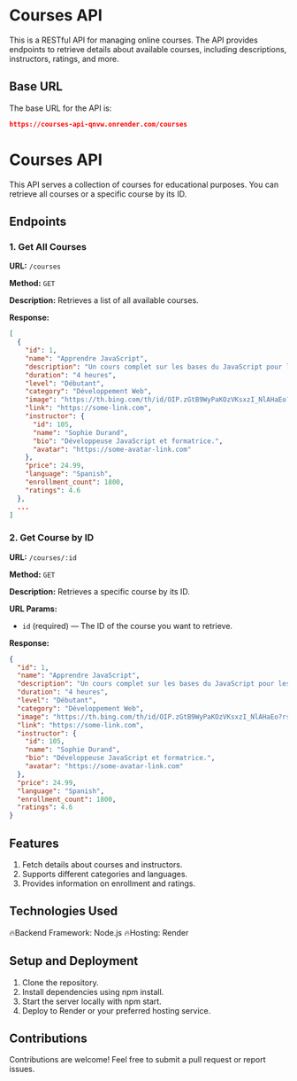 # **Courses API**
This is a RESTful API for managing online courses. The API provides endpoints to retrieve details about available courses, including descriptions, instructors, ratings, and more.

## **Base URL**
The base URL for the API is:

```json
https://courses-api-qnvw.onrender.com/courses
```
# Courses API

This API serves a collection of courses for educational purposes. You can retrieve all courses or a specific course by its ID.

## Endpoints

### 1. Get All Courses

**URL:** `/courses`

**Method:** `GET`

**Description:** Retrieves a list of all available courses.

**Response:**
```json
[
  {
    "id": 1,
    "name": "Apprendre JavaScript",
    "description": "Un cours complet sur les bases du JavaScript pour les débutants.",
    "duration": "4 heures",
    "level": "Débutant",
    "category": "Développement Web",
    "image": "https://th.bing.com/th/id/OIP.zGtB9WyPaKOzVKsxzI_NlAHaEo?rs=1&pid=ImgDetMain",
    "link": "https://some-link.com",
    "instructor": {
      "id": 105,
      "name": "Sophie Durand",
      "bio": "Développeuse JavaScript et formatrice.",
      "avatar": "https://some-avatar-link.com"
    },
    "price": 24.99,
    "language": "Spanish",
    "enrollment_count": 1800,
    "ratings": 4.6
  },
  ...
]
```
### 2. Get Course by ID

**URL:** `/courses/:id`

**Method:** `GET`

**Description:** Retrieves a specific course by its ID.

**URL Params:**
- `id` (required) — The ID of the course you want to retrieve.

**Response:**
```json
{
  "id": 1,
  "name": "Apprendre JavaScript",
  "description": "Un cours complet sur les bases du JavaScript pour les débutants.",
  "duration": "4 heures",
  "level": "Débutant",
  "category": "Développement Web",
  "image": "https://th.bing.com/th/id/OIP.zGtB9WyPaKOzVKsxzI_NlAHaEo?rs=1&pid=ImgDetMain",
  "link": "https://some-link.com",
  "instructor": {
    "id": 105,
    "name": "Sophie Durand",
    "bio": "Développeuse JavaScript et formatrice.",
    "avatar": "https://some-avatar-link.com"
  },
  "price": 24.99,
  "language": "Spanish",
  "enrollment_count": 1800,
  "ratings": 4.6
}
```

## **Features**
1. Fetch details about courses and instructors.
2. Supports different categories and languages.
3. Provides information on enrollment and ratings.
## **Technologies Used**
🔥Backend Framework: Node.js
🔥Hosting: Render
## **Setup and Deployment**
1. Clone the repository.
2. Install dependencies using npm install.
3. Start the server locally with npm start.
4. Deploy to Render or your preferred hosting service.
## **Contributions**
Contributions are welcome! Feel free to submit a pull request or report issues.

